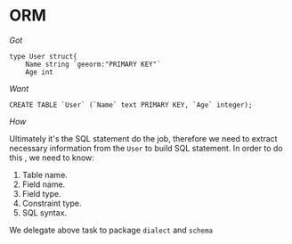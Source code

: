 # ORM

*Got*

```
type User struct{
    Name string `geeorm:"PRIMARY KEY"`
    Age int
```

*Want*

```
CREATE TABLE `User` (`Name` text PRIMARY KEY, `Age` integer);
```

*How*

Ultimately it's the SQL statement do the job, therefore we need to extract necessary information from the `User` to
build SQL statement. In order to do this , we need to know:

1. Table name.
2. Field name.
3. Field type.
4. Constraint type.
5. SQL syntax.

We delegate above task to package `dialect` and `schema`
